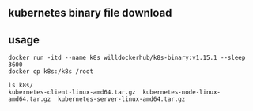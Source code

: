 ## kubernetes binary file download

## usage

```
docker run -itd --name k8s willdockerhub/k8s-binary:v1.15.1 --sleep 3600
docker cp k8s:/k8s /root

ls k8s/
kubernetes-client-linux-amd64.tar.gz  kubernetes-node-linux-amd64.tar.gz  kubernetes-server-linux-amd64.tar.gz
```










